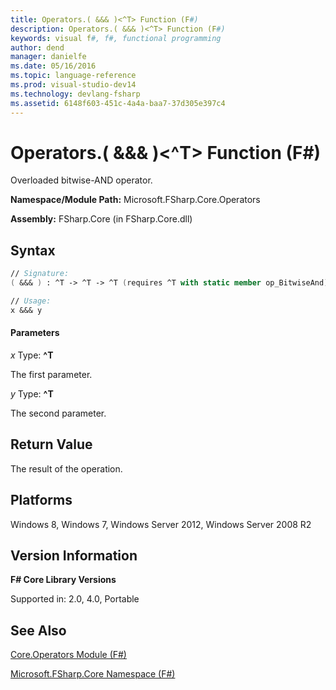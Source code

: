 ```yaml
---
title: Operators.( &&& )<^T> Function (F#)
description: Operators.( &&& )<^T> Function (F#)
keywords: visual f#, f#, functional programming
author: dend
manager: danielfe
ms.date: 05/16/2016
ms.topic: language-reference
ms.prod: visual-studio-dev14
ms.technology: devlang-fsharp
ms.assetid: 6148f603-451c-4a4a-baa7-37d305e397c4 
---
```


# Operators.( &&& )<^T> Function (F#)

Overloaded bitwise-AND operator.

**Namespace/Module Path:** Microsoft.FSharp.Core.Operators

**Assembly:** FSharp.Core (in FSharp.Core.dll)


## Syntax

```fsharp
// Signature:
( &&& ) : ^T -> ^T -> ^T (requires ^T with static member op_BitwiseAnd)

// Usage:
x &&& y
```

#### Parameters
*x*
Type: **^T**


The first parameter.


*y*
Type: **^T**


The second parameter.

## Return Value

The result of the operation.

## Platforms
Windows 8, Windows 7, Windows Server 2012, Windows Server 2008 R2

## Version Information
**F# Core Library Versions**

Supported in: 2.0, 4.0, Portable

## See Also
[Core.Operators Module &#40;F&#35;&#41;](Core.Operators-Module-%5BFSharp%5D.md)

[Microsoft.FSharp.Core Namespace &#40;F&#35;&#41;](Microsoft.FSharp.Core-Namespace-%5BFSharp%5D.md)